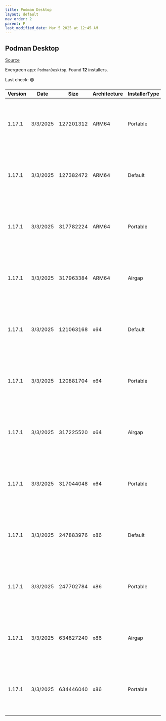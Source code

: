 ```yaml
---
title: Podman Desktop
layout: default
nav_order: 2
parent: P
last_modified_date: Mar 5 2025 at 12:45 AM
---
```


## Podman Desktop

[Source](https://github.com/podman-desktop/podman-desktop)

Evergreen app: `PodmanDesktop`. Found **12** installers.

Last check: 🟢

| Version | Date     | Size      | Architecture | InstallerType | Type | URI                                                                                                                                                                                                                                                |
| ------- | -------- | --------- | ------------ | ------------- | ---- | -------------------------------------------------------------------------------------------------------------------------------------------------------------------------------------------------------------------------------------------------- |
| 1.17.1  | 3/3/2025 | 127201312 | ARM64        | Portable      | exe  | [https://github.com/podman-desktop/podman-desktop/releases/download/v1.17.1/podman-desktop-1.17.1-arm64.exe](https://github.com/podman-desktop/podman-desktop/releases/download/v1.17.1/podman-desktop-1.17.1-arm64.exe)                           |
| 1.17.1  | 3/3/2025 | 127382472 | ARM64        | Default       | exe  | [https://github.com/podman-desktop/podman-desktop/releases/download/v1.17.1/podman-desktop-1.17.1-setup-arm64.exe](https://github.com/podman-desktop/podman-desktop/releases/download/v1.17.1/podman-desktop-1.17.1-setup-arm64.exe)               |
| 1.17.1  | 3/3/2025 | 317782224 | ARM64        | Portable      | exe  | [https://github.com/podman-desktop/podman-desktop/releases/download/v1.17.1/podman-desktop-airgap-1.17.1-arm64.exe](https://github.com/podman-desktop/podman-desktop/releases/download/v1.17.1/podman-desktop-airgap-1.17.1-arm64.exe)             |
| 1.17.1  | 3/3/2025 | 317963384 | ARM64        | Airgap        | exe  | [https://github.com/podman-desktop/podman-desktop/releases/download/v1.17.1/podman-desktop-airgap-1.17.1-setup-arm64.exe](https://github.com/podman-desktop/podman-desktop/releases/download/v1.17.1/podman-desktop-airgap-1.17.1-setup-arm64.exe) |
| 1.17.1  | 3/3/2025 | 121063168 | x64          | Default       | exe  | [https://github.com/podman-desktop/podman-desktop/releases/download/v1.17.1/podman-desktop-1.17.1-setup-x64.exe](https://github.com/podman-desktop/podman-desktop/releases/download/v1.17.1/podman-desktop-1.17.1-setup-x64.exe)                   |
| 1.17.1  | 3/3/2025 | 120881704 | x64          | Portable      | exe  | [https://github.com/podman-desktop/podman-desktop/releases/download/v1.17.1/podman-desktop-1.17.1-x64.exe](https://github.com/podman-desktop/podman-desktop/releases/download/v1.17.1/podman-desktop-1.17.1-x64.exe)                               |
| 1.17.1  | 3/3/2025 | 317225520 | x64          | Airgap        | exe  | [https://github.com/podman-desktop/podman-desktop/releases/download/v1.17.1/podman-desktop-airgap-1.17.1-setup-x64.exe](https://github.com/podman-desktop/podman-desktop/releases/download/v1.17.1/podman-desktop-airgap-1.17.1-setup-x64.exe)     |
| 1.17.1  | 3/3/2025 | 317044048 | x64          | Portable      | exe  | [https://github.com/podman-desktop/podman-desktop/releases/download/v1.17.1/podman-desktop-airgap-1.17.1-x64.exe](https://github.com/podman-desktop/podman-desktop/releases/download/v1.17.1/podman-desktop-airgap-1.17.1-x64.exe)                 |
| 1.17.1  | 3/3/2025 | 247883976 | x86          | Default       | exe  | [https://github.com/podman-desktop/podman-desktop/releases/download/v1.17.1/podman-desktop-1.17.1-setup.exe](https://github.com/podman-desktop/podman-desktop/releases/download/v1.17.1/podman-desktop-1.17.1-setup.exe)                           |
| 1.17.1  | 3/3/2025 | 247702784 | x86          | Portable      | exe  | [https://github.com/podman-desktop/podman-desktop/releases/download/v1.17.1/podman-desktop-1.17.1.exe](https://github.com/podman-desktop/podman-desktop/releases/download/v1.17.1/podman-desktop-1.17.1.exe)                                       |
| 1.17.1  | 3/3/2025 | 634627240 | x86          | Airgap        | exe  | [https://github.com/podman-desktop/podman-desktop/releases/download/v1.17.1/podman-desktop-airgap-1.17.1-setup.exe](https://github.com/podman-desktop/podman-desktop/releases/download/v1.17.1/podman-desktop-airgap-1.17.1-setup.exe)             |
| 1.17.1  | 3/3/2025 | 634446040 | x86          | Portable      | exe  | [https://github.com/podman-desktop/podman-desktop/releases/download/v1.17.1/podman-desktop-airgap-1.17.1.exe](https://github.com/podman-desktop/podman-desktop/releases/download/v1.17.1/podman-desktop-airgap-1.17.1.exe)                         |
